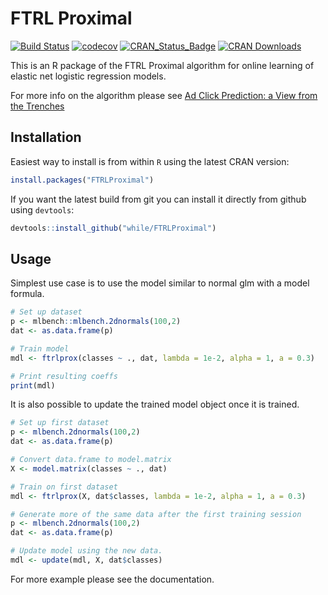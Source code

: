 # FTRL Proximal
[![Build Status](https://travis-ci.org/while/FTRLProximal.svg?branch=master)](https://travis-ci.org/while/FTRLProximal)
[![codecov](https://codecov.io/github/while/FTRLProximal/branch/master/graphs/badge.svg)](https://codecov.io/github/while/FTRLProximal)
[![CRAN_Status_Badge](http://www.r-pkg.org/badges/version/FTRLProximal)](http://cran.r-project.org/package=FTRLProximal)
[![CRAN Downloads](https://cranlogs.r-pkg.org/badges/FTRLProximal)](http://CRAN.R-project.org/package=FTRLProximal)

This is an R package of the FTRL Proximal algorithm for online learning of elastic net logistic regression models.

For more info on the algorithm please see [Ad Click Prediction: a View from the Trenches](https://www.eecs.tufts.edu/~dsculley/papers/ad-click-prediction.pdf)

## Installation
Easiest way to install is from within `R` using the latest CRAN version:

```r
install.packages("FTRLProximal")
```

If you want the latest build from git you can install it directly from github using `devtools`:

```r
devtools::install_github("while/FTRLProximal")
```

## Usage
Simplest use case is to use the model similar to normal glm with a model formula. 

```r
# Set up dataset
p <- mlbench::mlbench.2dnormals(100,2)
dat <- as.data.frame(p)

# Train model
mdl <- ftrlprox(classes ~ ., dat, lambda = 1e-2, alpha = 1, a = 0.3)

# Print resulting coeffs
print(mdl)
```

It is also possible to update the trained model object once it is trained.

```r
# Set up first dataset
p <- mlbench.2dnormals(100,2)
dat <- as.data.frame(p)

# Convert data.frame to model.matrix
X <- model.matrix(classes ~ ., dat)

# Train on first dataset
mdl <- ftrlprox(X, dat$classes, lambda = 1e-2, alpha = 1, a = 0.3)

# Generate more of the same data after the first training session
p <- mlbench.2dnormals(100,2)
dat <- as.data.frame(p)

# Update model using the new data.
mdl <- update(mdl, X, dat$classes)
```

For more example please see the documentation.
